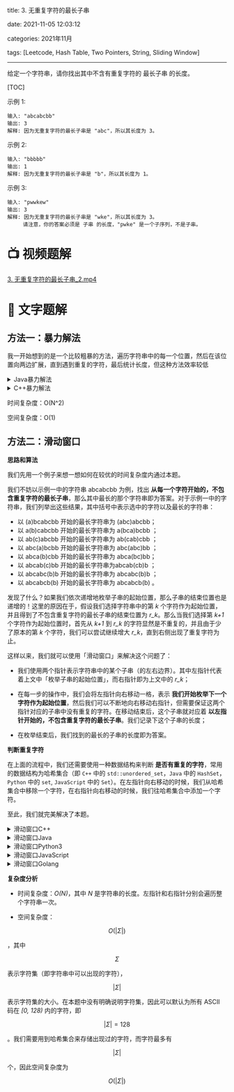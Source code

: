 title: 3. 无重复字符的最长子串

date: 2021-11-05 12:03:12
 
categories: 2021年11月

tags: [Leetcode, Hash Table, Two Pointers, String, Sliding Window]

---

给定一个字符串，请你找出其中不含有重复字符的 最长子串 的长度。

<!-- more -->

[TOC]

示例 1:
    
    输入: "abcabcbb"
    输出: 3 
    解释: 因为无重复字符的最长子串是 "abc"，所以其长度为 3。
示例 2:
    
    输入: "bbbbb"
    输出: 1
    解释: 因为无重复字符的最长子串是 "b"，所以其长度为 1。
示例 3:

    输入: "pwwkew"
    输出: 3
    解释: 因为无重复字符的最长子串是 "wke"，所以其长度为 3。
         请注意，你的答案必须是 子串 的长度，"pwke" 是一个子序列，不是子串。


# 📺 视频题解  
[3. 无重复字符的最长子串_2.mp4](fc6033f3-e9c6-41d7-b660-328fc288d2e2)

# 📖 文字题解

## 方法一：暴力解法

我一开始想到的是一个比较粗暴的方法，遍历字符串中的每一个位置，然后在该位置向两边扩展，直到遇到重复的字符，最后统计长度，但这种方法效率较低

<details>
    <summary>Java暴力解法</summary>
    
```
class Solution {
    public int lengthOfLongestSubstring(String s) {
        int maxlen = 0;
        for (int i = 0; i < s.length(); i++) {
            int j = i ;
            int k = i ;
            while (j > 0) {
                if (s.substring(j, k + 1).contains(s.substring(j-1,j))) {
                    break;
                } else {
                    j--;
                }
            }
            while (k < s.length()-1) {
                if (s.substring(j, k+1).contains(s.substring(k + 1,k+2))) {
                    break;
                } else {
                    k++;
                }
            }
            maxlen = Math.max(maxlen, k - j + 1);
        }
        return maxlen;
    }
}
```
</details>

<details>
    <summary>C++暴力解法</summary>
    
```
class Solution {
    int lengthOfLongestSubstring(string s){
        long len=s.size();
        int maxlen=0;
        for(int i=0; i<len; i++){
            int j=i, k=i;
            //向左搜索
            while (j>0) {
                string subs=s.substr(j, k-j+1);
                string curs=s.substr(j-1, 1);
                if(subs.find(curs) == string::npos){
                    j--;
                }else{
                    break;
                }
            }
            //向右搜索
            while (k<len-1) {
                string subs=s.substr(j, k-j+1);
                string curs=s.substr(k+1, 1);
                if(subs.find(curs) == string::npos){
                    k++;
                }else{
                    break;
                }
            }
            maxlen=max(maxlen, k-j+1);
        }
        return maxlen;
    }
}
```
</details>

时间复杂度：O(N^2)

空间复杂度：O(1)

## 方法二：滑动窗口

**思路和算法**


我们先用一个例子来想一想如何在较优的时间复杂度内通过本题。

我们不妨以示例一中的字符串 abcabcbb  为例，找出 **从每一个字符开始的，不包含重复字符的最长子串**，那么其中最长的那个字符串即为答案。对于示例一中的字符串，我们列举出这些结果，其中括号中表示选中的字符以及最长的字符串：

- 以 (a)bcabcbb 开始的最长字符串为 (abc)abcbb；
- 以 a(b)cabcbb 开始的最长字符串为 a(bca)bcbb ；
- 以 ab(c)abcbb 开始的最长字符串为 ab(cab)cbb ；
- 以 abc(a)bcbb  开始的最长字符串为 abc(abc)bb ；
- 以 abca(b)cbb 开始的最长字符串为 abca(bc)bb；
- 以 abcab(c)bb  开始的最长字符串为abcab(cb)b ；
- 以 abcabc(b)b  开始的最长字符串为 abcabc(b)b ；
- 以 abcabcb(b) 开始的最长字符串为 abcabcb(b) 。

发现了什么？如果我们依次递增地枚举子串的起始位置，那么子串的结束位置也是递增的！这里的原因在于，假设我们选择字符串中的第 *k* 个字符作为起始位置，并且得到了不包含重复字符的最长子串的结束位置为 *r_k*。那么当我们选择第 *k+1* 个字符作为起始位置时，首先从 *k+1* 到 *r_k* 的字符显然是不重复的，并且由于少了原本的第 *k* 个字符，我们可以尝试继续增大 *r_k*，直到右侧出现了重复字符为止。

这样以来，我们就可以使用「滑动窗口」来解决这个问题了：

- 我们使用两个指针表示字符串中的某个子串（的左右边界）。其中左指针代表着上文中「枚举子串的起始位置」，而右指针即为上文中的 *r_k*；

- 在每一步的操作中，我们会将左指针向右移动一格，表示 **我们开始枚举下一个字符作为起始位置**，然后我们可以不断地向右移动右指针，但需要保证这两个指针对应的子串中没有重复的字符。在移动结束后，这个子串就对应着 **以左指针开始的，不包含重复字符的最长子串**。我们记录下这个子串的长度；

- 在枚举结束后，我们找到的最长的子串的长度即为答案。

**判断重复字符**

在上面的流程中，我们还需要使用一种数据结构来判断 **是否有重复的字符**，常用的数据结构为哈希集合（即 `C++` 中的 `std::unordered_set`，`Java` 中的 `HashSet`，`Python` 中的 `set`, `JavaScript` 中的 `Set`）。在左指针向右移动的时候，我们从哈希集合中移除一个字符，在右指针向右移动的时候，我们往哈希集合中添加一个字符。

至此，我们就完美解决了本题。

<details>
    <summary>滑动窗口C++</summary>
    
```C++ [sol1-C++]
class Solution {
public:
    int lengthOfLongestSubstring(string s) {
        // 哈希集合，记录每个字符是否出现过
        unordered_set<char> occ;
        int n = s.size();
        // 右指针，初始值为 -1，相当于我们在字符串的左边界的左侧，还没有开始移动
        int rk = -1, ans = 0;
        // 枚举左指针的位置，初始值隐性地表示为 -1
        for (int i = 0; i < n; ++i) {
            if (i != 0) {
                // 左指针向右移动一格，移除一个字符
                occ.erase(s[i - 1]);
            }
            while (rk + 1 < n && !occ.count(s[rk + 1])) {
                // 不断地移动右指针
                occ.insert(s[rk + 1]);
                ++rk;
            }
            // 第 i 到 rk 个字符是一个极长的无重复字符子串
            ans = max(ans, rk - i + 1);
        }
        return ans;
    }
};
```
</details>
<details>
    <summary>滑动窗口Java</summary>
    
```Java [sol1-Java]
class Solution {
    public int lengthOfLongestSubstring(String s) {
        // 哈希集合，记录每个字符是否出现过
        Set<Character> occ = new HashSet<Character>();
        int n = s.length();
        // 右指针，初始值为 -1，相当于我们在字符串的左边界的左侧，还没有开始移动
        int rk = -1, ans = 0;
        for (int i = 0; i < n; ++i) {
            if (i != 0) {
                // 左指针向右移动一格，移除一个字符
                occ.remove(s.charAt(i - 1));
            }
            while (rk + 1 < n && !occ.contains(s.charAt(rk + 1))) {
                // 不断地移动右指针
                occ.add(s.charAt(rk + 1));
                ++rk;
            }
            // 第 i 到 rk 个字符是一个极长的无重复字符子串
            ans = Math.max(ans, rk - i + 1);
        }
        return ans;
    }
}
```

</details>
<details>
    <summary>滑动窗口Python3</summary>
    
```Python [sol1-Python3]
class Solution:
    def lengthOfLongestSubstring(self, s: str) -> int:
        # 哈希集合，记录每个字符是否出现过
        occ = set()
        n = len(s)
        # 右指针，初始值为 -1，相当于我们在字符串的左边界的左侧，还没有开始移动
        rk, ans = -1, 0
        for i in range(n):
            if i != 0:
                # 左指针向右移动一格，移除一个字符
                occ.remove(s[i - 1])
            while rk + 1 < n and s[rk + 1] not in occ:
                # 不断地移动右指针
                occ.add(s[rk + 1])
                rk += 1
            # 第 i 到 rk 个字符是一个极长的无重复字符子串
            ans = max(ans, rk - i + 1)
        return ans
```

</details>
<details>
    <summary>滑动窗口JavaScript</summary>
    
```JavaScript [sol1-JavaScript]
var lengthOfLongestSubstring = function(s) {
    // 哈希集合，记录每个字符是否出现过
    const occ = new Set();
    const n = s.length;
    // 右指针，初始值为 -1，相当于我们在字符串的左边界的左侧，还没有开始移动
    let rk = -1, ans = 0;
    for (let i = 0; i < n; ++i) {
        if (i != 0) {
            // 左指针向右移动一格，移除一个字符
            occ.delete(s.charAt(i - 1));
        }
        while (rk + 1 < n && !occ.has(s.charAt(rk + 1))) {
            // 不断地移动右指针
            occ.add(s.charAt(rk + 1));
            ++rk;
        }
        // 第 i 到 rk 个字符是一个极长的无重复字符子串
        ans = Math.max(ans, rk - i + 1);
    }
    return ans;
};
```

</details>
<details>
    <summary>滑动窗口Golang</summary>
    
```golang [sol1-Golang]
func lengthOfLongestSubstring(s string) int {
    // 哈希集合，记录每个字符是否出现过
    m := map[byte]int{}
    n := len(s)
    // 右指针，初始值为 -1，相当于我们在字符串的左边界的左侧，还没有开始移动
    rk, ans := -1, 0
    for i := 0; i < n; i++ {
        if i != 0 {
            // 左指针向右移动一格，移除一个字符
            delete(m, s[i-1])
        }
        for rk + 1 < n && m[s[rk+1]] == 0 {
            // 不断地移动右指针
            m[s[rk+1]]++
            rk++
        }
        // 第 i 到 rk 个字符是一个极长的无重复字符子串
        ans = max(ans, rk - i + 1)
    }
    return ans
}

func max(x, y int) int {
    if x < y {
        return y
    }
    return x
}
```

</details>

**复杂度分析**

- 时间复杂度：*O(N)*，其中 *N* 是字符串的长度。左指针和右指针分别会遍历整个字符串一次。

- 空间复杂度：
```math
O(|\Sigma|)
```
，其中
```math
\Sigma
```
 表示字符集（即字符串中可以出现的字符），
```math
|\Sigma|
```
 表示字符集的大小。在本题中没有明确说明字符集，因此可以默认为所有 ASCII 码在 *[0, 128)* 内的字符，即 
 ```math
|\Sigma|=128
``` 
。我们需要用到哈希集合来存储出现过的字符，而字符最多有 
```math
|\Sigma|
```
个，因此空间复杂度为 
```math
O(|\Sigma|)
```
